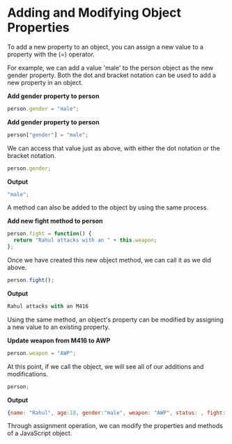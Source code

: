 # Adding and Modifying Object Properties

To add a new property to an object, you can assign a new value to a property with the (=) operator.

For example, we can add a value 'male' to the person object as the new gender property. 
Both the dot and bracket notation can be used to add a new property in an object.

**Add gender property to person**

```js
person.gender = "male";
```

**Add gender property to person**

```js
person["gender"] = "male";
```

We can access that value just as above, with either the dot notation or the bracket notation.

```js
person.gender;
```

**Output**

```js
"male";
```

A method can also be added to the object by using the same process.

**Add new fight method to person**

```js
person.fight = function() {
  return "Rahul attacks with an " + this.weapon;
};
```

Once we have created this new object method, we can call it as we did above.

```js
person.fight();
```

**Output**

```js
Rahul attacks with an M416
```

Using the same method, an object's property can be modified by assigning a new value to an existing property.

**Update weapon from M416 to AWP**

```js
person.weapon = "AWP";
```

At this point, if we call the object, we will see all of our additions and modifications.

```js
person;
```

**Output**

```js
{name: "Rahul", age:18, gender:"male", weapon: "AWP", status: , fight: }
```

Through assignment operation, we can modify the properties and methods of a JavaScript object.
